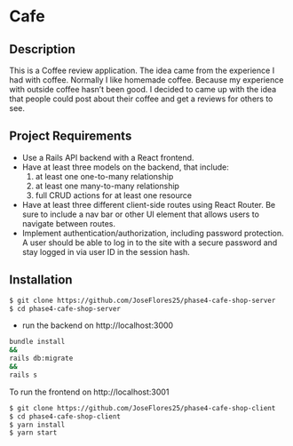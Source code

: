 # Cafe

## Description

This is a Coffee review application. The idea came from the experience I had with coffee.
Normally I like homemade coffee. Because my experience with outside coffee hasn’t been good.
I decided to came up with the idea that people could post about their coffee and get a reviews for others to see.

## Project Requirements

- Use a Rails API backend with a React frontend.
- Have at least three models on the backend, that include:
  1. at least one one-to-many relationship
  2. at least one many-to-many relationship
  3. full CRUD actions for at least one resource
- Have at least three different client-side routes using React Router. Be sure to include a nav bar or other UI element that allows users to navigate between routes.
- Implement authentication/authorization, including password protection. A user should be able to log in to the site with a secure password and stay logged in via user ID in the session hash.

## Installation

```bash
$ git clone https://github.com/JoseFlores25/phase4-cafe-shop-server
$ cd phase4-cafe-shop-server
```

- run the backend on http://localhost:3000

```bash
bundle install
&&
rails db:migrate
&&
rails s
```

To run the frontend on http://localhost:3001

```bash
$ git clone https://github.com/JoseFlores25/phase4-cafe-shop-client
$ cd phase4-cafe-shop-client
$ yarn install
$ yarn start
```
